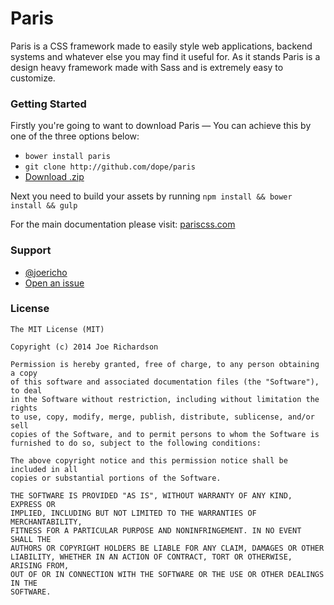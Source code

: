 Paris
===
Paris is a CSS framework made to easily style web applications, backend systems and whatever else you may find it useful for. As it stands Paris is a design heavy framework made with Sass and is extremely easy to customize.


### Getting Started
Firstly you're going to want to download Paris — You can achieve this by one of the three options below:
- `bower install paris`
- `git clone http://github.com/dope/paris`
- [Download .zip](https://github.com/dope/paris/archive/master.zip)

Next you need to build your assets by running
```npm install && bower install && gulp```


For the main documentation please visit: [pariscss.com](http://pariscss.com)

### Support
- [@joericho](http://twitter.com/joericho)
- [Open an issue](https://github.com/dope/paris/issues/new)

### License

```
The MIT License (MIT)

Copyright (c) 2014 Joe Richardson

Permission is hereby granted, free of charge, to any person obtaining a copy
of this software and associated documentation files (the "Software"), to deal
in the Software without restriction, including without limitation the rights
to use, copy, modify, merge, publish, distribute, sublicense, and/or sell
copies of the Software, and to permit persons to whom the Software is
furnished to do so, subject to the following conditions:

The above copyright notice and this permission notice shall be included in all
copies or substantial portions of the Software.

THE SOFTWARE IS PROVIDED "AS IS", WITHOUT WARRANTY OF ANY KIND, EXPRESS OR
IMPLIED, INCLUDING BUT NOT LIMITED TO THE WARRANTIES OF MERCHANTABILITY,
FITNESS FOR A PARTICULAR PURPOSE AND NONINFRINGEMENT. IN NO EVENT SHALL THE
AUTHORS OR COPYRIGHT HOLDERS BE LIABLE FOR ANY CLAIM, DAMAGES OR OTHER
LIABILITY, WHETHER IN AN ACTION OF CONTRACT, TORT OR OTHERWISE, ARISING FROM,
OUT OF OR IN CONNECTION WITH THE SOFTWARE OR THE USE OR OTHER DEALINGS IN THE
SOFTWARE.
```

